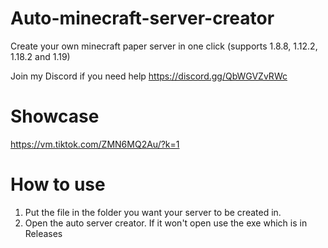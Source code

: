 # Auto-minecraft-server-creator
Create your own minecraft paper server in one click (supports 1.8.8, 1.12.2, 1.18.2 and 1.19)

Join my Discord if you need help
https://discord.gg/QbWGVZvRWc

# Showcase
https://vm.tiktok.com/ZMN6MQ2Au/?k=1

# How to use
1. Put the file in the folder you want your server to be created in.
2. Open the auto server creator. If it won't open use the exe which is in Releases
